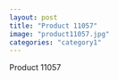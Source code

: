 ```yaml
---
layout: post
title: "Product 11057"
image: "product11057.jpg"
categories: "category1"
---
```

Product 11057
